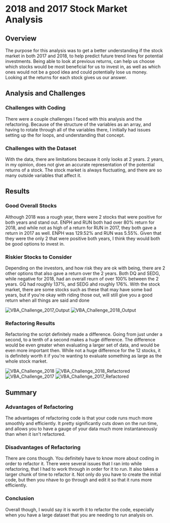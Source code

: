 # 2018 and 2017 Stock Market Analysis

## Overview

The purpose for this analysis was to get a better understanding if the stock market in both 2017 and 2018, to help predict future trend lines for potential investments. Being able to look at previous returns, can help us choose which stocks would be most beneficial for us to invest in, as well as which ones would not be a good idea and could potentially lose us money. Looking at the returns for each stock gives us our answer.

## Analysis and Challenges

### Challenges with Coding
There were a couple challenges I faced with this analysis and the refactoring. Because of the structure of the variables as an array, and having to rotate through all of the variables there, I initially had issues setting up the for loops, and understanding that concept.

### Challenges with the Dataset
With the data, there are limitations because it only looks at 2 years. 2 years, in my opinion, does not give an accurate representation of the potential returns of a stock. The stock market is always fluctuating, and there are so many outside variables that affect it.

## Results

### Good Overall Stocks
Although 2018 was a rough year, there were 2 stocks that were positive for both years and stand out. ENPH and RUN both had over 80% return for 2018, and while not as high of a return for RUN in 2017, they both gave a return in 2017 as well. ENPH was 129.52% and RUN was 5.55%. Given that they were the only 2 that were positive both years, I think they would both be good options to invest in.

### Riskier Stocks to Consider
Depending on the investors, and how risk they are ok with being, there are 2 other options that also gave a return over the 2 years. Both DQ and SEDG, while negative for 2018, had an overall reurn of over 100% between the 2 years. GQ had roughly 137%, and SEDG ahd roughly 176%. With the stock market, there are some stocks such as these that may have some bad years, but if you're okay with riding those out, will still give you a good return when all things are said and done

![VBA_Challenge_2017_Output](https://user-images.githubusercontent.com/116474586/201488402-52811eb3-edb4-449d-9f66-97512ffb9a46.png)
![VBA_Challenge_2018_Output](https://user-images.githubusercontent.com/116474586/201488409-935bf0ac-5e4c-4862-ac68-e6fc43ab7f70.png)


### Refactoring Results
Refactoring the script definitely made a difference. Going from just under a second, to a tenth of a second makes a huge difference. The difference would be even greater when evaluating a larger set of data, and would be even more important then. While not a huge difference for the 12 stocks, it is definitely worth it if you're wanting to evaluate something as large as the whole stock market.

![VBA_Challenge_2018](https://user-images.githubusercontent.com/116474586/201488431-49759b0f-8010-4279-b598-8597e90c73af.png)
![VBA_Challenge_2018_Refactored](https://user-images.githubusercontent.com/116474586/201488435-4365685b-5aab-43b6-bdf5-3c26481e5dd8.png)
![VBA_Challenge_2017](https://user-images.githubusercontent.com/116474586/201488441-edae537c-1669-4a5a-9d25-5a3292110fd6.png)
![VBA_Challenge_2017_Refactored](https://user-images.githubusercontent.com/116474586/201488442-79bfade8-7c4e-4937-9a1d-644321cea1a5.png)


## Summary

### Advantages of Refactoring
The advantages of refactoring code is that your code runs much more smoothly and efficiently. It pretty significantly cuts down on the run time, and allows you to have a gauge of your data much more instantaneously than when it isn't refactored.

### Disadvantages of Refactoring
There are cons though. You definitely have to know more about coding in order to refactor it. There were several issues that I ran into while refactoring, that I had to work through in order for it to run. It also takes a larger chunk of time to refactor it. Not only do you have to create the initial code, but then you nhave to go through and edit it so that it runs more efficiently.

### Conclusion
Overall though, I would say it is worth it to refactor the code, especially when you have a large dataset that you are needing to run analysis on.
